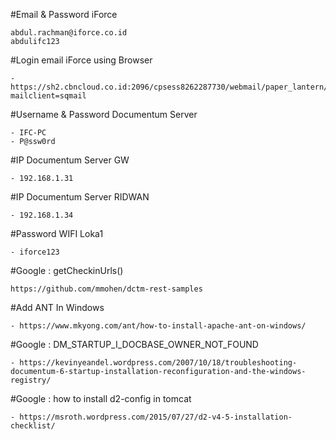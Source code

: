 #Email & Password iForce

	abdul.rachman@iforce.co.id
	abdulifc123


#Login email iForce using Browser

	- https://sh2.cbncloud.co.id:2096/cpsess8262287730/webmail/paper_lantern/index.html?mailclient=sqmail
	

#Username & Password Documentum Server

	- IFC-PC
	- P@ssw0rd

#IP Documentum Server GW

	- 192.168.1.31


#IP Documentum Server RIDWAN

	- 192.168.1.34


#Password WIFI Loka1
	
	- iforce123


#Google : getCheckinUrls()

	https://github.com/mmohen/dctm-rest-samples


#Add ANT In Windows

	- https://www.mkyong.com/ant/how-to-install-apache-ant-on-windows/


#Google : DM_STARTUP_I_DOCBASE_OWNER_NOT_FOUND

	- https://kevinyeandel.wordpress.com/2007/10/18/troubleshooting-documentum-6-startup-installation-reconfiguration-and-the-windows-registry/


#Google : how to install d2-config in tomcat

	- https://msroth.wordpress.com/2015/07/27/d2-v4-5-installation-checklist/